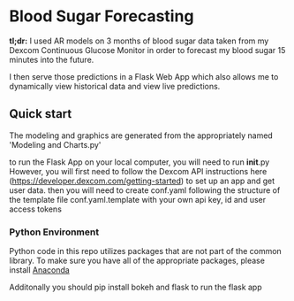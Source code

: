 # Blood Sugar Forecasting 

**tl;dr:** I used AR models on 3 months of blood sugar data taken from my Dexcom Continuous Glucose Monitor in order to forecast my blood sugar 15 minutes into the future.

I then serve those predictions in a Flask Web App which also allows me to dynamically view historical data and view live predictions.   

## Quick start

The modeling and graphics are generated from the appropriately named 'Modeling and Charts.py'

to run the Flask App on your local computer, you will need to run __init__.py
However, you will first need to follow the Dexcom API instructions here (https://developer.dexcom.com/getting-started) to set up an app and get user data.  then you will need to create conf.yaml following the structure of the template file conf.yaml.template with your own api key, id
and user access tokens


### Python Environment
Python code in this repo utilizes packages that are not part of the common library. To make sure you have all of the 
appropriate packages, please install [Anaconda](https://www.continuum.io/downloads)

Additonally you should pip install bokeh and flask to run the flask app
